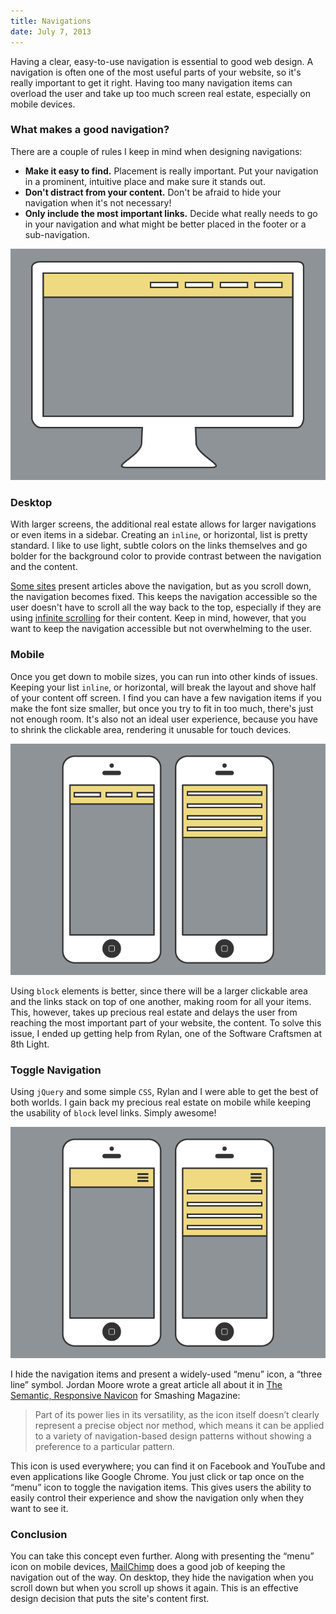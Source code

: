 ```yaml
---
title: Navigations
date: July 7, 2013
---
```


Having a clear, easy-to-use navigation is essential to good web design. A navigation is often one of the most useful parts of your website, so it's really important to get it right. Having too many navigation items can overload the user and take up too much screen real estate, especially on mobile devices.

### What makes a good navigation?

There are a couple of rules I keep in mind when designing navigations:

* **Make it easy to find.** Placement is really important. Put your navigation in a prominent, intuitive place and make sure it stands out.
* **Don't distract from your content.** Don't be afraid to hide your navigation when it's not necessary!
* **Only include the most important links.** Decide what really needs to go in your navigation and what might be better placed in the footer or a sub-navigation.

![Desktop Navigation](/assets/images/blog/navigations/desktop.png)

### Desktop

With larger screens, the additional real estate allows for larger navigations or even items in a sidebar. Creating an `inline`, or horizontal, list is pretty standard. I like to use light, subtle colors on the links themselves and go bolder for the background color to provide contrast between the navigation and the content.

[Some sites](http://www.polygon.com) present articles above the navigation, but as you scroll down, the navigation becomes fixed. This keeps the navigation accessible so the user doesn't have to scroll all the way back to the top, especially if they are using [infinite scrolling](http://uxdesign.smashingmagazine.com/2013/05/03/infinite-scrolling-get-bottom) for their content. Keep in mind, however, that you want to keep the navigation accessible but not overwhelming to the user.

### Mobile

Once you get down to mobile sizes, you can run into other kinds of issues. Keeping your list `inline`, or horizontal, will break the layout and shove half of your content off screen. I find you can have a few navigation items if you make the font size smaller, but once you try to fit in too much, there's just not enough room. It's also not an ideal user experience, because you have to shrink the clickable area, rendering it unusable for touch devices.

![Mobile Navigation](/assets/images/blog/navigations/mobile.png)

Using `block` elements is better, since there will be a larger clickable area and the links stack on top of one another, making room for all your items. This, however, takes up precious real estate and delays the user from reaching the most important part of your website, the content. To solve this issue, I ended up getting help from Rylan, one of the Software Craftsmen at 8th Light.

### Toggle Navigation

Using `jQuery` and some simple `CSS`, Rylan and I were able to get the best of both worlds. I gain back my precious real estate on mobile while keeping the usability of `block` level links. Simply awesome!

![Mobile Toggle](/assets/images/blog/navigations/mobile-toggle.png)

I hide the navigation items and present a widely-used “menu” icon, a “three line” symbol. Jordan Moore wrote a great article all about it in [The Semantic, Responsive Navicon](http://mobile.smashingmagazine.com/2012/10/08/the-semantic-responsive-design-navicon) for Smashing Magazine:

>Part of its power lies in its versatility, as the icon itself doesn’t clearly represent a precise object nor method, which means it can be applied to a variety of navigation-based design patterns without showing a preference to a particular pattern.

This icon is used everywhere; you can find it on Facebook and YouTube and even applications like Google Chrome. You just click or tap once on the “menu” icon to toggle the navigation items. This gives users the ability to easily control their experience and show the navigation only when they want to see it.

### Conclusion

You can take this concept even further. Along with presenting the “menu” icon on mobile devices, [MailChimp](http://mailchimp.com) does a good job of keeping the navigation out of the way. On desktop, they hide the navigation when you scroll down but when you scroll up shows it again. This is an effective design decision that puts the site's content first.
